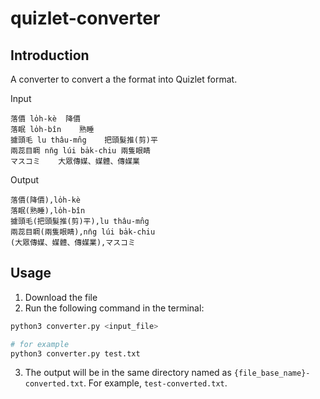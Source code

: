 # quizlet-converter

## Introduction
A converter to convert a the format into Quizlet format.

Input
```text
落價 lo̍h-kè	降價
落眠 lo̍h-bîn    熟睡
攄頭毛 lu thâu-mn̂g	把頭髮推(剪)平
兩蕊目睭 nn̄g lúi ba̍k-chiu	兩隻眼睛
マスコミ    大眾傳媒、媒體、傳媒業
```

Output
```text
落價(降價),lo̍h-kè
落眠(熟睡),lo̍h-bîn
攄頭毛(把頭髮推(剪)平),lu thâu-mn̂g 
兩蕊目睭(兩隻眼睛),nn̄g lúi ba̍k-chiu 
(大眾傳媒、媒體、傳媒業),マスコミ
```


## Usage
1. Download the file
2. Run the following command in the terminal:
```bash
python3 converter.py <input_file>

# for example
python3 converter.py test.txt
```
3. The output will be in the same directory named as `{file_base_name}-converted.txt`. For example, `test-converted.txt`.
